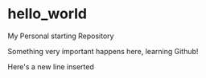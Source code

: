 # hello_world
My Personal starting Repository


Something very important happens here, learning Github!

Here's a new line inserted